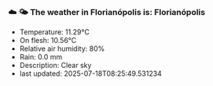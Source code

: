 ### ☁️ 🌤️  The weather in Florianópolis is: Florianópolis

- Temperature: 11.29°C
- On flesh: 10.56°C
- Relative air humidity: 80%
- Rain: 0.0 mm
- Description: Clear sky
- last updated: 2025-07-18T08:25:49.531234
